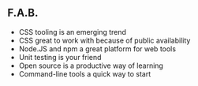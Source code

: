 ## F.A.B.

- CSS tooling is an emerging trend
- CSS great to work with because of public availability
- Node.JS and npm a great platform for web tools
- Unit testing is your friend 
- Open source is a productive way of learning
- Command-line tools a quick way to start
